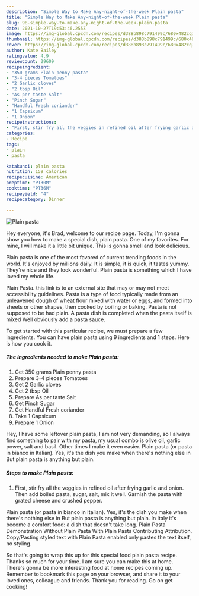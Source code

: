 ```yaml
---
description: "Simple Way to Make Any-night-of-the-week Plain pasta"
title: "Simple Way to Make Any-night-of-the-week Plain pasta"
slug: 98-simple-way-to-make-any-night-of-the-week-plain-pasta
date: 2021-10-27T19:53:46.255Z
image: https://img-global.cpcdn.com/recipes/d388b898c791499c/680x482cq70/plain-pasta-recipe-main-photo.jpg
thumbnail: https://img-global.cpcdn.com/recipes/d388b898c791499c/680x482cq70/plain-pasta-recipe-main-photo.jpg
cover: https://img-global.cpcdn.com/recipes/d388b898c791499c/680x482cq70/plain-pasta-recipe-main-photo.jpg
author: Kate Bailey
ratingvalue: 4.9
reviewcount: 29609
recipeingredient:
- "350 grams Plain penny pasta"
- "3-4 pieces Tomatoes"
- "2 Garlic cloves"
- "2 tbsp Oil"
- "As per taste Salt"
- "Pinch Sugar"
- "Handful Fresh coriander"
- "1 Capsicum"
- "1 Onion"
recipeinstructions:
- "First, stir fry all the veggies in refined oil after frying garlic and onion. Then add boiled pasta, sugar, salt, mix it well. Garnish the pasta with grated cheese and crushed pepper."
categories:
- Recipe
tags:
- plain
- pasta

katakunci: plain pasta 
nutrition: 159 calories
recipecuisine: American
preptime: "PT30M"
cooktime: "PT36M"
recipeyield: "4"
recipecategory: Dinner

---
```



![Plain pasta](https://img-global.cpcdn.com/recipes/d388b898c791499c/680x482cq70/plain-pasta-recipe-main-photo.jpg)

Hey everyone, it's Brad, welcome to our recipe page. Today, I'm gonna show you how to make a special dish, plain pasta. One of my favorites. For mine, I will make it a little bit unique. This is gonna smell and look delicious.

Plain pasta is one of the most favored of current trending foods in the world. It's enjoyed by millions daily. It is simple, it is quick, it tastes yummy. They're nice and they look wonderful. Plain pasta is something which I have loved my whole life.

Plain Pasta. this link is to an external site that may or may not meet accessibility guidelines. Pasta is a type of food typically made from an unleavened dough of wheat flour mixed with water or eggs, and formed into sheets or other shapes, then cooked by boiling or baking. Pasta is not supposed to be had plain. A pasta dish is completed when the pasta itself is mixed Well obviously add a pasta sauce.


To get started with this particular recipe, we must prepare a few ingredients. You can have plain pasta using 9 ingredients and 1 steps. Here is how you cook it.

<!--inarticleads1-->

##### The ingredients needed to make Plain pasta:

1. Get 350 grams Plain penny pasta
1. Prepare 3-4 pieces Tomatoes
1. Get 2 Garlic cloves
1. Get 2 tbsp Oil
1. Prepare As per taste Salt
1. Get Pinch Sugar
1. Get Handful Fresh coriander
1. Take 1 Capsicum
1. Prepare 1 Onion


Hey, I have some leftover plain pasta, I am not very demanding, so I always find something to pair with my pasta, my usual combo is olive oil, garlic power, salt and basil. Other times I make it even easier. Plain pasta (or pasta in bianco in Italian). Yes, it&#39;s the dish you make when there&#39;s nothing else in But plain pasta is anything but plain. 

<!--inarticleads2-->

##### Steps to make Plain pasta:

1. First, stir fry all the veggies in refined oil after frying garlic and onion. Then add boiled pasta, sugar, salt, mix it well. Garnish the pasta with grated cheese and crushed pepper.


Plain pasta (or pasta in bianco in Italian). Yes, it&#39;s the dish you make when there&#39;s nothing else in But plain pasta is anything but plain. In Italy it&#39;s become a comfort food: a dish that doesn&#39;t take long. Plain Pasta Demonstration Without Plain Pasta With Plain Pasta Contributing Attribution. Copy/Pasting styled text with Plain Pasta enabled only pastes the text itself, no styling. 

So that's going to wrap this up for this special food plain pasta recipe. Thanks so much for your time. I am sure you can make this at home. There's gonna be more interesting food at home recipes coming up. Remember to bookmark this page on your browser, and share it to your loved ones, colleague and friends. Thank you for reading. Go on get cooking!

